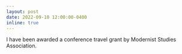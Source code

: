 ```yaml
---
layout: post
date: 2022-09-10 12:00:00-0400
inline: true
---
```


I have been awarded a conference travel grant by Modernist Studies Association.
